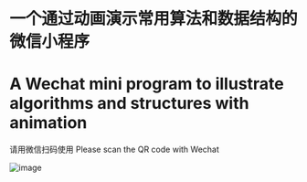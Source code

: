 # 一个通过动画演示常用算法和数据结构的微信小程序 
# A Wechat mini program to illustrate algorithms and structures with animation

请用微信扫码使用
Please scan the QR code with Wechat

![image](https://user-images.githubusercontent.com/32764439/122567942-cc2d2e80-d07b-11eb-9c88-902f19c67780.png)
